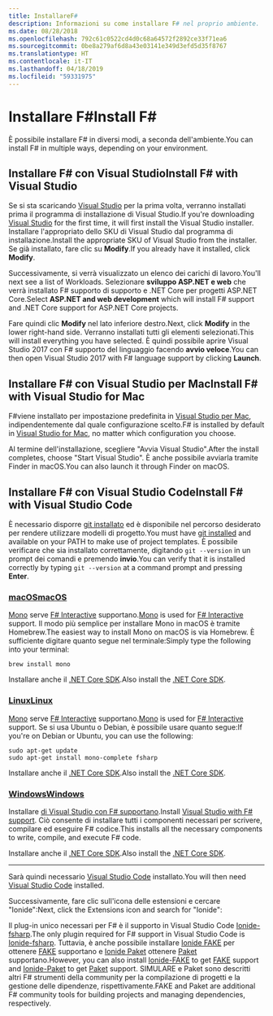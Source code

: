 ```yaml
---
title: InstallareF#
description: Informazioni su come installare F# nel proprio ambiente.
ms.date: 08/28/2018
ms.openlocfilehash: 792c61c0522cd4d0c68a64572f2892ce33f71ea6
ms.sourcegitcommit: 0be8a279af6d8a43e03141e349d3efd5d35f8767
ms.translationtype: HT
ms.contentlocale: it-IT
ms.lasthandoff: 04/18/2019
ms.locfileid: "59331975"
---
```

# <a name="install-f"></a><span data-ttu-id="5c396-103">Installare F\#</span><span class="sxs-lookup"><span data-stu-id="5c396-103">Install F\#</span></span>

<span data-ttu-id="5c396-104">È possibile installare F# in diversi modi, a seconda dell'ambiente.</span><span class="sxs-lookup"><span data-stu-id="5c396-104">You can install F# in multiple ways, depending on your environment.</span></span>

## <a name="install-f-with-visual-studio"></a><span data-ttu-id="5c396-105">Installare F# con Visual Studio</span><span class="sxs-lookup"><span data-stu-id="5c396-105">Install F# with Visual Studio</span></span>

<span data-ttu-id="5c396-106">Se si sta scaricando [Visual Studio](https://visualstudio.microsoft.com/vs/?utm_medium=microsoft&utm_source=docs.microsoft.com&utm_campaign=inline+link) per la prima volta, verranno installati prima il programma di installazione di Visual Studio.</span><span class="sxs-lookup"><span data-stu-id="5c396-106">If you're downloading [Visual Studio](https://visualstudio.microsoft.com/vs/?utm_medium=microsoft&utm_source=docs.microsoft.com&utm_campaign=inline+link) for the first time, it will first install the Visual Studio installer.</span></span> <span data-ttu-id="5c396-107">Installare l'appropriato dello SKU di Visual Studio dal programma di installazione.</span><span class="sxs-lookup"><span data-stu-id="5c396-107">Install the appropriate SKU of Visual Studio from the installer.</span></span> <span data-ttu-id="5c396-108">Se già installato, fare clic su **Modify**.</span><span class="sxs-lookup"><span data-stu-id="5c396-108">If you already have it installed, click **Modify**.</span></span>

<span data-ttu-id="5c396-109">Successivamente, si verrà visualizzato un elenco dei carichi di lavoro.</span><span class="sxs-lookup"><span data-stu-id="5c396-109">You'll next see a list of Workloads.</span></span> <span data-ttu-id="5c396-110">Selezionare **sviluppo ASP.NET e web** che verrà installato F# supporto di supporto e .NET Core per progetti ASP.NET Core.</span><span class="sxs-lookup"><span data-stu-id="5c396-110">Select **ASP.NET and web development** which will install F# support and .NET Core support for ASP.NET Core projects.</span></span>

<span data-ttu-id="5c396-111">Fare quindi clic **Modify** nel lato inferiore destro.</span><span class="sxs-lookup"><span data-stu-id="5c396-111">Next, click **Modify** in the lower right-hand side.</span></span>  <span data-ttu-id="5c396-112">Verranno installati tutti gli elementi selezionati.</span><span class="sxs-lookup"><span data-stu-id="5c396-112">This will install everything you have selected.</span></span> <span data-ttu-id="5c396-113">È quindi possibile aprire Visual Studio 2017 con F# supporto del linguaggio facendo **avvio veloce**.</span><span class="sxs-lookup"><span data-stu-id="5c396-113">You can then open Visual Studio 2017 with F# language support by clicking **Launch**.</span></span>

## <a name="install-f-with-visual-studio-for-mac"></a><span data-ttu-id="5c396-114">Installare F# con Visual Studio per Mac</span><span class="sxs-lookup"><span data-stu-id="5c396-114">Install F# with Visual Studio for Mac</span></span>

<span data-ttu-id="5c396-115">F#viene installato per impostazione predefinita in [Visual Studio per Mac](https://visualstudio.microsoft.com/vs/mac/?utm_medium=microsoft&utm_source=docs.microsoft.com&utm_campaign=inline+link), indipendentemente dal quale configurazione scelto.</span><span class="sxs-lookup"><span data-stu-id="5c396-115">F# is installed by default in [Visual Studio for Mac](https://visualstudio.microsoft.com/vs/mac/?utm_medium=microsoft&utm_source=docs.microsoft.com&utm_campaign=inline+link), no matter which configuration you choose.</span></span>

<span data-ttu-id="5c396-116">Al termine dell'installazione, scegliere "Avvia Visual Studio".</span><span class="sxs-lookup"><span data-stu-id="5c396-116">After the install completes, choose "Start Visual Studio".</span></span> <span data-ttu-id="5c396-117">È anche possibile avviarla tramite Finder in macOS.</span><span class="sxs-lookup"><span data-stu-id="5c396-117">You can also launch it through Finder on macOS.</span></span>

## <a name="install-f-with-visual-studio-code"></a><span data-ttu-id="5c396-118">Installare F# con Visual Studio Code</span><span class="sxs-lookup"><span data-stu-id="5c396-118">Install F# with Visual Studio Code</span></span>

<span data-ttu-id="5c396-119">È necessario disporre [git installato](https://git-scm.com/download) ed è disponibile nel percorso desiderato per rendere utilizzare modelli di progetto.</span><span class="sxs-lookup"><span data-stu-id="5c396-119">You must have [git installed](https://git-scm.com/download) and available on your PATH to make use of project templates.</span></span> <span data-ttu-id="5c396-120">È possibile verificare che sia installato correttamente, digitando `git --version` in un prompt dei comandi e premendo **invio**.</span><span class="sxs-lookup"><span data-stu-id="5c396-120">You can verify that it is installed correctly by typing `git --version` at a command prompt and pressing **Enter**.</span></span>

### <a name="macostabmacos"></a>[<span data-ttu-id="5c396-121">macOS</span><span class="sxs-lookup"><span data-stu-id="5c396-121">macOS</span></span>](#tab/macos)

<span data-ttu-id="5c396-122">[Mono](https://www.mono-project.com) serve [ F# Interactive](../tutorials/fsharp-interactive/index.md) supportano.</span><span class="sxs-lookup"><span data-stu-id="5c396-122">[Mono](https://www.mono-project.com) is used for [F# Interactive](../tutorials/fsharp-interactive/index.md) support.</span></span> <span data-ttu-id="5c396-123">Il modo più semplice per installare Mono in macOS è tramite Homebrew.</span><span class="sxs-lookup"><span data-stu-id="5c396-123">The easiest way to install Mono on macOS is via Homebrew.</span></span> <span data-ttu-id="5c396-124">È sufficiente digitare quanto segue nel terminale:</span><span class="sxs-lookup"><span data-stu-id="5c396-124">Simply type the following into your terminal:</span></span>

```console
brew install mono
```

<span data-ttu-id="5c396-125">Installare anche il [.NET Core SDK](https://www.microsoft.com/net/download).</span><span class="sxs-lookup"><span data-stu-id="5c396-125">Also install the [.NET Core SDK](https://www.microsoft.com/net/download).</span></span>

### <a name="linuxtablinux"></a>[<span data-ttu-id="5c396-126">Linux</span><span class="sxs-lookup"><span data-stu-id="5c396-126">Linux</span></span>](#tab/linux)

<span data-ttu-id="5c396-127">[Mono](https://www.mono-project.com) serve [ F# Interactive](../tutorials/fsharp-interactive/index.md) supportano.</span><span class="sxs-lookup"><span data-stu-id="5c396-127">[Mono](https://www.mono-project.com) is used for [F# Interactive](../tutorials/fsharp-interactive/index.md) support.</span></span> <span data-ttu-id="5c396-128">Se si usa Ubuntu o Debian, è possibile usare quanto segue:</span><span class="sxs-lookup"><span data-stu-id="5c396-128">If you're on Debian or Ubuntu, you can use the following:</span></span>

```console
sudo apt-get update
sudo apt-get install mono-complete fsharp
```

<span data-ttu-id="5c396-129">Installare anche il [.NET Core SDK](https://www.microsoft.com/net/download).</span><span class="sxs-lookup"><span data-stu-id="5c396-129">Also install the [.NET Core SDK](https://www.microsoft.com/net/download).</span></span>

### <a name="windowstabwindows"></a>[<span data-ttu-id="5c396-130">Windows</span><span class="sxs-lookup"><span data-stu-id="5c396-130">Windows</span></span>](#tab/windows)

<span data-ttu-id="5c396-131">Installare [di Visual Studio con F# supportano](#install-f-with-visual-studio).</span><span class="sxs-lookup"><span data-stu-id="5c396-131">Install [Visual Studio with F# support](#install-f-with-visual-studio).</span></span> <span data-ttu-id="5c396-132">Ciò consente di installare tutti i componenti necessari per scrivere, compilare ed eseguire F# codice.</span><span class="sxs-lookup"><span data-stu-id="5c396-132">This installs all the necessary components to write, compile, and execute F# code.</span></span>

<span data-ttu-id="5c396-133">Installare anche il [.NET Core SDK](https://www.microsoft.com/net/download/).</span><span class="sxs-lookup"><span data-stu-id="5c396-133">Also install the [.NET Core SDK](https://www.microsoft.com/net/download/).</span></span>

---

<span data-ttu-id="5c396-134">Sarà quindi necessario [Visual Studio Code](https://code.visualstudio.com) installato.</span><span class="sxs-lookup"><span data-stu-id="5c396-134">You will then need [Visual Studio Code](https://code.visualstudio.com) installed.</span></span>

<span data-ttu-id="5c396-135">Successivamente, fare clic sull'icona delle estensioni e cercare "Ionide":</span><span class="sxs-lookup"><span data-stu-id="5c396-135">Next, click the Extensions icon and search for "Ionide":</span></span>

<span data-ttu-id="5c396-136">Il plug-in unico necessari per F# è il supporto in Visual Studio Code [Ionide-fsharp](https://marketplace.visualstudio.com/items?itemName=Ionide.Ionide-fsharp).</span><span class="sxs-lookup"><span data-stu-id="5c396-136">The only plugin required for F# support in Visual Studio Code is [Ionide-fsharp](https://marketplace.visualstudio.com/items?itemName=Ionide.Ionide-fsharp).</span></span> <span data-ttu-id="5c396-137">Tuttavia, è anche possibile installare [Ionide FAKE](https://marketplace.visualstudio.com/items?itemName=Ionide.Ionide-FAKE) per ottenere [FAKE](https://fsharp.github.io/FAKE/) supportano e [Ionide Paket](https://marketplace.visualstudio.com/items?itemName=Ionide.Ionide-Paket) ottenere [Paket](https://fsprojects.github.io/Paket/) supportano.</span><span class="sxs-lookup"><span data-stu-id="5c396-137">However, you can also install [Ionide-FAKE](https://marketplace.visualstudio.com/items?itemName=Ionide.Ionide-FAKE) to get [FAKE](https://fsharp.github.io/FAKE/) support and [Ionide-Paket](https://marketplace.visualstudio.com/items?itemName=Ionide.Ionide-Paket) to get [Paket](https://fsprojects.github.io/Paket/) support.</span></span> <span data-ttu-id="5c396-138">SIMULARE e Paket sono descritti altri F# strumenti della community per la compilazione di progetti e la gestione delle dipendenze, rispettivamente.</span><span class="sxs-lookup"><span data-stu-id="5c396-138">FAKE and Paket are additional F# community tools for building projects and managing dependencies, respectively.</span></span>
